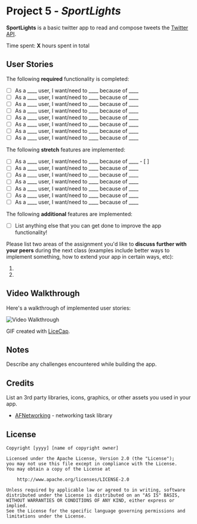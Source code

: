 # Project 5 - *SportLights*

**SportLights** is a basic twitter app to read and compose tweets the [Twitter API](https://apps.twitter.com/).

Time spent: **X** hours spent in total

## User Stories

The following **required** functionality is completed:
- [ ] As a ____ user, I want/need to ____ because of ____ 
- [ ] As a ____ user, I want/need to ____ because of ____ 
- [ ] As a ____ user, I want/need to ____ because of ____ 
- [ ] As a ____ user, I want/need to ____ because of ____ 
- [ ] As a ____ user, I want/need to ____ because of ____ 
- [ ] As a ____ user, I want/need to ____ because of ____ 
- [ ] As a ____ user, I want/need to ____ because of ____ 
- [ ] As a ____ user, I want/need to ____ because of ____ 

The following **stretch** features are implemented:

- [ ] As a ____ user, I want/need to ____ because of ____ - [ ] 
- [ ] As a ____ user, I want/need to ____ because of ____ 
- [ ] As a ____ user, I want/need to ____ because of ____ 
- [ ] As a ____ user, I want/need to ____ because of ____ 
- [ ] As a ____ user, I want/need to ____ because of ____ 
- [ ] As a ____ user, I want/need to ____ because of ____ 
- [ ] As a ____ user, I want/need to ____ because of ____ 

The following **additional** features are implemented:

- [ ] List anything else that you can get done to improve the app functionality!

Please list two areas of the assignment you'd like to **discuss further with your peers** during the next class (examples include better ways to implement something, how to extend your app in certain ways, etc):

1.
2.

## Video Walkthrough

Here's a walkthrough of implemented user stories:

<img src='http://i.imgur.com/link/to/your/gif/file.gif' title='Video Walkthrough' width='' alt='Video Walkthrough' />

GIF created with [LiceCap](http://www.cockos.com/licecap/).

## Notes

Describe any challenges encountered while building the app.

## Credits

List an 3rd party libraries, icons, graphics, or other assets you used in your app.

- [AFNetworking](https://github.com/AFNetworking/AFNetworking) - networking task library

## License

    Copyright [yyyy] [name of copyright owner]

    Licensed under the Apache License, Version 2.0 (the "License");
    you may not use this file except in compliance with the License.
    You may obtain a copy of the License at

        http://www.apache.org/licenses/LICENSE-2.0

    Unless required by applicable law or agreed to in writing, software
    distributed under the License is distributed on an "AS IS" BASIS,
    WITHOUT WARRANTIES OR CONDITIONS OF ANY KIND, either express or implied.
    See the License for the specific language governing permissions and
    limitations under the License.
